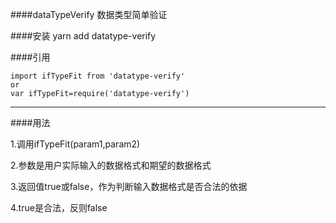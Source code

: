 ####dataTypeVerify
数据类型简单验证

####安装
yarn add datatype-verify

####引用
```
import ifTypeFit from 'datatype-verify'
or
var ifTypeFit=require('datatype-verify')
```
---
####用法  

1.调用ifTypeFit(param1,param2)

2.参数是用户实际输入的数据格式和期望的数据格式

3.返回值true或false，作为判断输入数据格式是否合法的依据

4.true是合法，反则false

